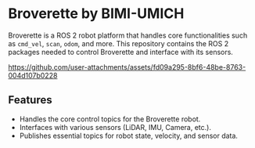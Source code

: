 # Broverette by BIMI-UMICH

Broverette is a ROS 2 robot platform that handles core functionalities such as `cmd_vel`, `scan`, `odom`, and more. This repository contains the ROS 2 packages needed to control Broverette and interface with its sensors.




https://github.com/user-attachments/assets/fd09a295-8bf6-48be-8763-004d107b0228



## Features

* Handles the core control topics for the Broverette robot.
* Interfaces with various sensors (LiDAR, IMU, Camera, etc.).
* Publishes essential topics for robot state, velocity, and sensor data.


